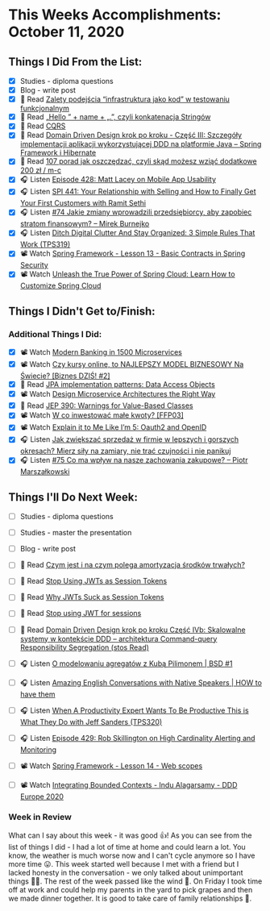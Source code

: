 # This Weeks Accomplishments: October 11, 2020

## Things I Did From the List:

- [x] Studies - diploma questions
- [x] Blog - write post
- [x] 📗 Read [Zalety podejścia “infrastruktura jako kod” w testowaniu funkcjonalnym](https://sii.pl/blog/zalety-podejscia-infrastruktura-jako-kod-w-testowaniu-funkcjonalnym/)
- [x] 📗 Read [„Hello ” + name + „.”, czyli konkatenacja Stringów](https://jgardo.dev/2020/09/27/hello-name-czyli-konkatenacja-stringow/)
- [x] 📗 Read [CQRS](https://martinfowler.com/bliki/CQRS.html)
- [x] 📗 Read [Domain Driven Design krok po kroku - Część III: Szczegóły implementacji aplikacji wykorzystującej DDD na platformie Java – Spring Framework i Hibernate](https://bottega.com.pl/pdf/materialy/ddd/ddd3.pdf)
- [x] 📗 Read [107 porad jak oszczędzać, czyli skąd możesz wziąć dodatkowe 200 zł / m-c](https://jakoszczedzacpieniadze.pl/107-porad-oszczedzanie-pieniedzy)
- [x] 🎧 Listen [Episode 428: Matt Lacey on Mobile App Usability](https://www.se-radio.net/2020/09/episode-428-matt-lacey-on-mobile-app-usability/)
- [x] 🎧 Listen [SPI 441: Your Relationship with Selling and How to Finally Get Your First Customers with Ramit Sethi](https://www.smartpassiveincome.com/podcasts/relationship-selling-get-first-customers-ramit-sethi/)
- [x] 🎧 Listen [#74 Jakie zmiany wprowadzili przedsiębiorcy, aby zapobiec stratom finansowym? – Mirek Burnejko](https://generali-investments.pl/contents/display-article/klient-indywidualny/74-jakie-zmiany-wprowadzili-przedsiebiorcy-aby-zapobiec-stratom-finansowym-mirek-burnejko)
- [x] 🎧 Listen [Ditch Digital Clutter And Stay Organized: 3 Simple Rules That Work (TPS319)](https://www.asianefficiency.com/podcast/319-ditch-digital-clutter/)
- [x] 📽️ Watch [Spring Framework - Lesson 13 - Basic Contracts in Spring Security](https://youtu.be/4ilFKz34IT0)
- [x] 📽️ Watch [Unleash the True Power of Spring Cloud: Learn How to Customize Spring Cloud](https://youtu.be/rAEBIzaiqNw)

## Things I Didn't Get to/Finish:


### Additional Things I Did:

- [x] 📽️ Watch [Modern Banking in 1500 Microservices](https://youtu.be/t7iVCIYQbgk)
- [x] 📽️ Watch [Czy kursy online, to NAJLEPSZY MODEL BIZNESOWY Na Świecie? [Biznes DZIŚ! #2]](https://youtu.be/e3T2apso5QA)
- [x] 📗 Read [JPA implementation patterns: Data Access Objects](https://xebia.com/blog/jpa-implementation-patterns-data-access-objects/)
- [x] 📽️ Watch [Design Microservice Architectures the Right Way](https://youtu.be/j6ow-UemzBc)
- [x] 📗 Read [JEP 390: Warnings for Value-Based Classes](https://openjdk.java.net/jeps/390)
- [x] 📽️ Watch [W co inwestować małe kwoty? [FFP03]](https://youtu.be/2KslFLt0dlc)
- [x] 📽️ Watch [Explain it to Me Like I’m 5: Oauth2 and OpenID](https://youtu.be/5th6CSQTdpM)
- [x] 🎧 Listen [Jak zwiększać sprzedaż w firmie w lepszych i gorszych okresach? Mierz siły na zamiary, nie trać czujności i nie panikuj](https://malawielkafirma.pl/jak-naprawic-sprzedaz/)
- [x] 🎧 Listen [#75 Co ma wpływ na nasze zachowania zakupowe? – Piotr Marszałkowski](https://generali-investments.pl/contents/display-article/klient-indywidualny/75-co-ma-wplyw-na-nasze-zachowania-zakupowe-piotr-marszalkowski)

## Things I'll Do Next Week:

- [ ] Studies - diploma questions
- [ ] Studies - master the presentation
- [ ] Blog - write post
- [ ] 📗 Read [Czym jest i na czym polega amortyzacja środków trwałych?](https://programistanaswoim.pl/czym-jest-i-na-czym-polega-amortyzacja-srodkow-trwalych/)
- [ ] 📗 Read [Stop Using JWTs as Session Tokens](https://dzone.com/articles/stop-using-jwts-as-session-tokens)
- [ ] 📗 Read [Why JWTs Suck as Session Tokens](https://developer.okta.com/blog/2017/08/17/why-jwts-suck-as-session-tokens)
- [ ] 📗 Read [Stop using JWT for sessions](http://cryto.net/~joepie91/blog/2016/06/13/stop-using-jwt-for-sessions/)
- [ ] 📗 Read [Domain Driven Design krok po kroku Część IVb: Skalowalne systemy w kontekście DDD – architektura Command-query Responsibility Segregation (stos Read)](https://bottega.com.pl/pdf/materialy/ddd/ddd4b.pdf)
- [ ] 🎧 Listen [O modelowaniu agregatów z Kubą Pilimonem | BSD #1](https://youtu.be/5RnsMu5Ki1M)
- [ ] 🎧 Listen [Amazing English Conversations with Native Speakers | HOW to have them](https://youtu.be/47xco0B50f4)
- [ ] 🎧 Listen [When A Productivity Expert Wants To Be Productive This is What They Do with Jeff Sanders (TPS320)](https://www.asianefficiency.com/podcast/320-jeff-sanders/)
- [ ] 🎧 Listen [Episode 429: Rob Skillington on High Cardinality Alerting and Monitoring](https://www.se-radio.net/2020/10/episode-429-rob-skillington-on-high-cardinality-alerting-and-monitoring/)
- [ ] 📽️ Watch [Spring Framework - Lesson 14 - Web scopes](https://youtu.be/t54gQhblGzg)
- [ ] 📽️ Watch [Integrating Bounded Contexts - Indu Alagarsamy - DDD Europe 2020](https://youtu.be/3-_0ZcI2SYc)


### Week in Review
What can I say about this week - it was good 👍!  As you can see from the list of things I did - I had a lot of time at home and could learn a lot. You know, the weather is much worse now and I can't cycle anymore so I have more time 😛. This week started well because I met with a friend but I lacked honesty in the conversation - we only talked about unimportant things 🤔🤔. The rest of the week passed like the wind 🤣. On Friday I took time off at work and could help my parents in the yard to pick grapes and then we made dinner together. It is good to take care of family relationships 🤗.
